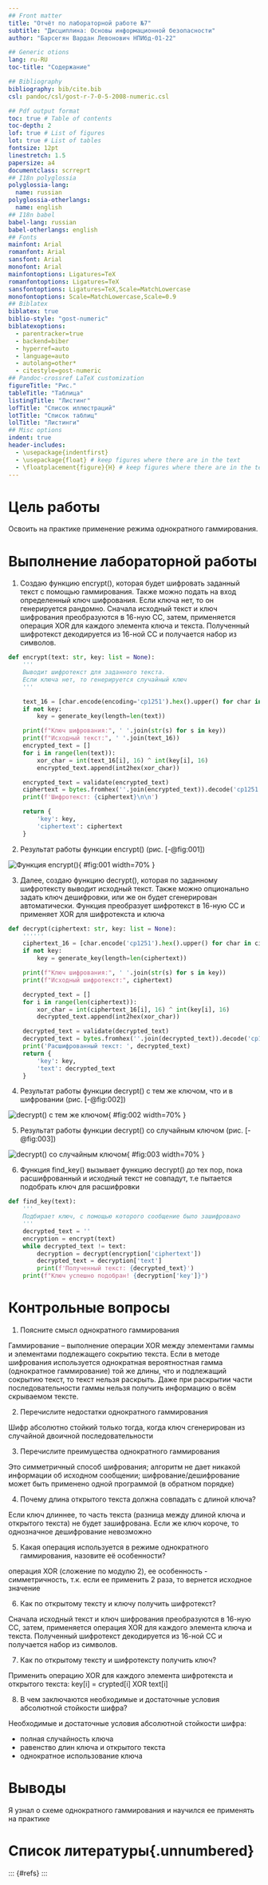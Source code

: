 ```yaml
---
## Front matter
title: "Отчёт по лабораторной работе №7"
subtitle: "Дисциплина: Основы информационной безопасности"
author: "Барсегян Вардан Левонович НПИбд-01-22"

## Generic otions
lang: ru-RU
toc-title: "Содержание"

## Bibliography
bibliography: bib/cite.bib
csl: pandoc/csl/gost-r-7-0-5-2008-numeric.csl

## Pdf output format
toc: true # Table of contents
toc-depth: 2
lof: true # List of figures
lot: true # List of tables
fontsize: 12pt
linestretch: 1.5
papersize: a4
documentclass: scrreprt
## I18n polyglossia
polyglossia-lang:
  name: russian
polyglossia-otherlangs:
  name: english
## I18n babel
babel-lang: russian
babel-otherlangs: english
## Fonts
mainfont: Arial
romanfont: Arial
sansfont: Arial
monofont: Arial
mainfontoptions: Ligatures=TeX
romanfontoptions: Ligatures=TeX
sansfontoptions: Ligatures=TeX,Scale=MatchLowercase
monofontoptions: Scale=MatchLowercase,Scale=0.9
## Biblatex
biblatex: true
biblio-style: "gost-numeric"
biblatexoptions:
  - parentracker=true
  - backend=biber
  - hyperref=auto
  - language=auto
  - autolang=other*
  - citestyle=gost-numeric
## Pandoc-crossref LaTeX customization
figureTitle: "Рис."
tableTitle: "Таблица"
listingTitle: "Листинг"
lofTitle: "Список иллюстраций"
lotTitle: "Список таблиц"
lolTitle: "Листинги"
## Misc options
indent: true
header-includes:
  - \usepackage{indentfirst}
  - \usepackage{float} # keep figures where there are in the text
  - \floatplacement{figure}{H} # keep figures where there are in the text
---
```


# Цель работы

Освоить на практике применение режима однократного гаммирования.

# Выполнение лабораторной работы

1. Создаю функцию encrypt(), которая будет шифровать заданный текст с помощью гаммирования. Также можно подать на вход определенный ключ шифрования. Если ключа нет, то он генерируется рандомно. Сначала исходный текст и ключ шифрования преобразуются в 16-ную СС, затем, применяется операция XOR для каждого элемента ключа и текста. Полученный шифротекст декодируется из 16-ной СС и получается набор из символов.

```Python
def encrypt(text: str, key: list = None):
    '''
    Выводит шифротекст для заданного текста.
    Если ключа нет, то генерируется случайный ключ
    '''

    text_16 = [char.encode(encoding='cp1251').hex().upper() for char in text]
    if not key:
        key = generate_key(length=len(text))

    print(f"Ключ шифрования:", ' '.join(str(s) for s in key))
    print(f"Исходный текст:", ' '.join(text_16))
    encrypted_text = []
    for i in range(len(text)):
        xor_char = int(text_16[i], 16) ^ int(key[i], 16)
        encrypted_text.append(int2hex(xor_char))

    encrypted_text = validate(encrypted_text)
    ciphertext = bytes.fromhex(''.join(encrypted_text)).decode('cp1251')
    print(f'Шифротекст: {ciphertext}\n\n')

    return {
        'key': key,
        'ciphertext': ciphertext
    }
```

2. Результат работы функции encrypt() (рис. [-@fig:001])

![Функция encrypt()](image/1.png){ #fig:001 width=70% }

3. Далее, создаю функцию decrypt(), которая по заданному шифротексту выводит исходный текст. Также можно опционально задать ключ дешифровки, или же он будет сгенерирован автоматически. Функция преобразует шифротекст в 16-ную СС и применяет XOR для шифротекста и ключа

```Python
def decrypt(ciphertext: str, key: list = None):
    ''''''
    ciphertext_16 = [char.encode('cp1251').hex().upper() for char in ciphertext]
    if not key:
        key = generate_key(length=len(ciphertext))

    print(f"Ключ шифрования:", ' '.join(str(s) for s in key))
    print(f"Исходный шифротекст:", ciphertext)

    decrypted_text = []
    for i in range(len(ciphertext)):
        xor_char = int(ciphertext_16[i], 16) ^ int(key[i], 16)
        decrypted_text.append(int2hex(xor_char))

    decrypted_text = validate(decrypted_text)
    decrypted_text = bytes.fromhex(''.join(decrypted_text)).decode('cp1251')
    print('Расшифрованный текст: ', decrypted_text)
    return {
        'key': key,
        'text': decrypted_text
    }
```

4. Результат работы функции decrypt() с тем же ключом, что и в шифровании (рис. [-@fig:002])

![decrypt() с тем же ключом](image/2.png){ #fig:002 width=70% }

5. Результат работы функции decrypt() со случайным ключом (рис. [-@fig:003])

![decrypt() со случайным ключом](image/3.png){ #fig:003 width=70% }

6. Функция find_key() вызывает функцию decrypt() до тех пор, пока расшифрованный и исходный текст не совпадут, т.е пытается подобрать ключ для расшифровки

```Python
def find_key(text):
    '''
    Подбирает ключ, с помощью которого сообщение было зашифровано
    '''
    decrypted_text = ''
    encryption = encrypt(text)
    while decrypted_text != text:
        decryption = decrypt(encryption['ciphertext'])
        decrypted_text = decryption['text']
        print(f'Полученный текст: {decrypted_text}')
    print(f"Ключ успешно подобран! {decryption['key']}")
```

# Контрольные вопросы

1. Поясните смысл однократного гаммирования

Гаммирование – выполнение операции XOR между элементами гаммы и элементами подлежащего сокрытию текста. Если в методе шифрования используется однократная вероятностная гамма (однократное гаммирование) той же длины, что и подлежащий сокрытию текст, то текст нельзя раскрыть. Даже при раскрытии части последовательности гаммы нельзя получить информацию о всём скрываемом тексте.

2. Перечислите недостатки однократного гаммирования

Шифр абсолютно стойкий только тогда, когда ключ сгенерирован из случайной двоичной последовательности 

3. Перечислите преимущества однократного гаммирования

Это симметричный способ шифрования; алгоритм не дает никакой информации об исходном сообщении; шифрование/дешифрование может быть применено одной программой (в обратном порядке)

4. Почему длина открытого текста должна совпадать с длиной ключа?

Если ключ длиннее, то часть текста (разница между длиной ключа и открытого текста) не будет зашифрована. Если же ключ короче, то однозначное дешифрование невозможно

5. Какая операция используется в режиме однократного гаммирования, назовите её особенности?

операция XOR (сложение по модулю 2), ее особенность - симметричность, т.к. если ее применить 2 раза, то вернется исходное значение

6. Как по открытому тексту и ключу получить шифротекст?

Сначала исходный текст и ключ шифрования преобразуются в 16-ную СС, затем, применяется операция XOR для каждого элемента ключа и текста. Полученный шифротекст декодируется из 16-ной СС и получается набор из символов.

7. Как по открытому тексту и шифротексту получить ключ?

Применить операцию XOR для каждого элемента шифротекста и открытого текста: key[i] = crypted[i] XOR text[i]

8. В чем заключаются необходимые и достаточные условия абсолютной стойкости шифра?

Необходимые и достаточные условия абсолютной стойкости шифра:

- полная случайность ключа
- равенство длин ключа и открытого текста
- однократное использование ключа

# Выводы

Я узнал о схеме однократного гаммирования и научился ее применять на практике

# Список литературы{.unnumbered}

::: {#refs}
:::